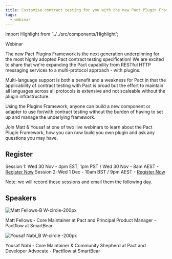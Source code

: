 ```yaml
---
title: Customise contract testing for you with the new Pact Plugin Framework
tags:
  - webinar
---
```


import Highlight from '../../src/components/Highlight';

<Highlight color="#25c2a0">Webinar</Highlight><p/>

The new Pact Plugins Framework is the next generation underpinning for the most highly adopted Pact contract testing specification! We are excited to share that we're expanding the Pact capability from RESTful HTTP messaging services to a multi-protocol approach - with plugins.

Multi-language support is both a benefit and a weakness for Pact in that the applicability of contract testing with Pact is broad but the effort to maintain all languages across all protocols is extensive and not scaleable without the plugin infrastructure.

Using the Plugins Framework, anyone can build a new component or adapter to use for/with contract testing without the burden of having to set up and manage the underlying framework.

Join Matt & Yousaf at one of two live webinars to learn about the Pact Plugin Framework, how you can now build you own plugin and ask any questions you may have.

Register
---

Session 1: Wed 30 Nov - 4pm EST; 1pm PST / Wed 30 Nov - 8am AEST - [Register Now](https://smartbear.zoom.us/webinar/register/WN_JnLf8Gm8TminRlZDkoZJXQ)
Session 2: Wed 1 Dec - 10am BST / 9pm AEST - [Register Now](https://smartbear.zoom.us/webinar/register/WN_HESBWkhITTa5uaqCA0BGag)

Note: we will record these sessions and email them the following day.

Speakers
---

![Matt Fellows-B W-circle-200px](https://user-images.githubusercontent.com/70673937/197754384-2d05b939-add8-499c-8f40-3fc2af160e03.png)

Matt Fellows - Core Maintainer at Pact and Principal Product Manager - Pactflow at SmartBear

![Yousaf Nabi_B W-circle -200px](https://user-images.githubusercontent.com/70673937/197754405-896450b2-35a0-49b5-840b-35b9b8b986f3.png)

Yousaf Nabi - Core Maintainer & Community Shepherd at Pact and Developer Advocate - Pactflow at SmartBear
